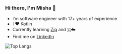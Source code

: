### Hi there, I'm Misha 👋

- I’m software engineer with 17+ years of experience
- I ❤️ Kotlin 
- Currently learning [Zig](https://ziglang.org/) and 🇬☁️
- Find me on [LinkedIn](https://www.linkedin.com/in/mkulak/)

![Top Langs](https://github-readme-stats.vercel.app/api/top-langs/?username=mkulak&layout=compact&hide=javascript)
